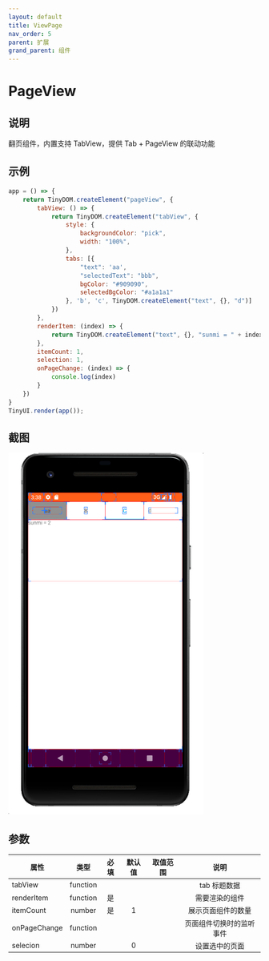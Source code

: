 ```yaml
---
layout: default 
title: ViewPage 
nav_order: 5 
parent: 扩展 
grand_parent: 组件
---
```


# PageView

## 说明

翻页组件，内置支持 TabView，提供 Tab + PageView 的联动功能

## 示例

```javascript
app = () => {
    return TinyDOM.createElement("pageView", {
        tabView: () => {
            return TinyDOM.createElement("tabView", {
                style: {
                    backgroundColor: "pick",
                    width: "100%",
                },
                tabs: [{
                    "text": 'aa',
                    "selectedText": "bbb",
                    bgColor: "#909090",
                    selectedBgColor: "#a1a1a1"
                }, 'b', 'c', TinyDOM.createElement("text", {}, "d")]
            })
        },
        renderItem: (index) => {
            return TinyDOM.createElement("text", {}, "sunmi = " + index);
        },
        itemCount: 1,
        selection: 1,
        onPageChange: (index) => {
            console.log(index)
        }
    })
}
TinyUI.render(app());
```

## 截图
<img src="/assets/images/pageView.png"/>

## 参数

| 属性          |    类型    | 必填  | 默认值 | 取值范围 |      说明      |
|-------------|:--------:|:---:|:---:|:----:|:------------:|
| tabView     | function |     |     |      |   tab 标题数据   |
| renderItem  | function |  是  |     |      |   需要渲染的组件    |
| itemCount   |  number  |  是  |  1  |      |  展示页面组件的数量   |
| onPageChange | function |     |     |      | 页面组件切换时的监听事件 |
| selecion    |  number  |     |  0  |      |   设置选中的页面    |
